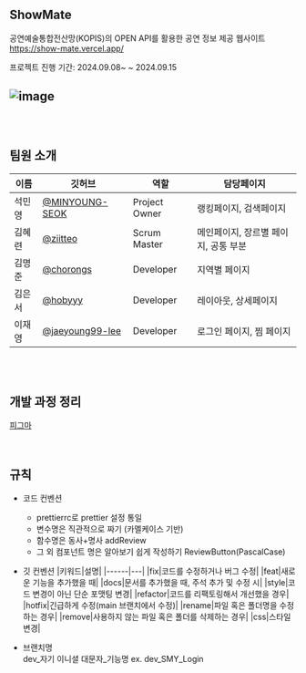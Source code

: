 ShowMate
-------------

공연예술통합전산망(KOPIS)의 OPEN API를 활용한 공연 정보 제공 웹사이트
https://show-mate.vercel.app/

프로젝트 진행 기간: 2024.09.08~ ~ 2024.09.15

![image](https://github.com/user-attachments/assets/059542cb-0746-42c4-a7e8-aa69c6433036)   
<br />
<br />
<br />
팀원 소개
-------------
|이름|깃허브|역할|담당페이지|
|------|---|---|---|
|석민영|[@MINYOUNG-SEOK](https://github.com/MINYOUNG-SEOK)|Project Owner|랭킹페이지, 검색페이지|
|김혜련|[@ziitteo](https://github.com/ziitteo)|Scrum Master|메인페이지, 장르별 페이지, 공통 부분|
|김명준|[@chorongs](https://github.com/chorongs)|Developer|지역별 페이지|
|김은서|[@hobyyy](https://github.com/hobyyy)|Developer|레이아웃, 상세페이지|
|이재영|[@jaeyoung99-lee](https://github.com/jaeyoung99-lee)|Developer|로그인 페이지, 찜 페이지|   
<br />
<br />

개발 과정 정리
-------------   
[피그마](https://www.figma.com/board/hAUgIzFr200Qdpp79CDEGd/%EB%A6%AC%EC%95%A1%ED%8A%B8-2%EA%B8%B0---1%EC%A1%B0?node-id=0-1&node-type=canvas&t=Ok27KjNY8mHUpxMV-0)   

<br />

규칙
-------------   

* 코드 컨벤션
  * prettierrc로 prettier 설정 통일
  * 변수명은 직관적으로 짜기 (카멜케이스 기반)
  * 함수명은 동사+명사 addReview
  * 그 외 컴포넌트 명은 알아보기 쉽게 작성하기 ReviewButton(PascalCase)

 
* 깃 컨벤션
  |키워드|설명|
  |------|---|
  |fix|코드를 수정하거나 버그 수정|
  |feat|새로운 기능을 추가했을 때|
  |docs|문서를 추가했을 때, 주석 추가 및 수정 시|
  |style|코드 변경이 아닌 단순 포맷팅 변경|
  |refactor|코드를 리팩토링해서 개선했을 경우|
  |hotfix|긴급하게 수정(main 브랜치에서 수정)|
  |rename|파일 혹은 폴더명을 수정하는 경우|
  |remove|사용하지 않는 파일 혹은 폴더를 삭제하는 경우|
  |css|스타일 변경|


* 브랜치명   
  dev_자기 이니셜 대문자_기능명 ex. dev_SMY_Login


  
